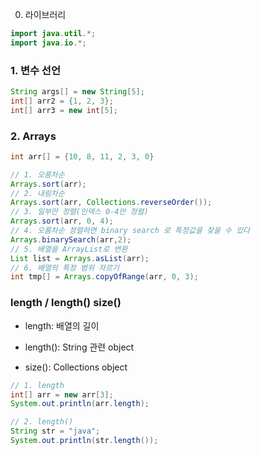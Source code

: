 0. 라이브러리

```java
import java.util.*;
import java.io.*;
```

### 1. 변수 선언

```java
String args[] = new String[5];
int[] arr2 = {1, 2, 3};
int[] arr3 = new int[5];
```

### 2. Arrays

```java
int arr[] = {10, 8, 11, 2, 3, 0}

// 1. 오름차순
Arrays.sort(arr);
// 2. 내림차순
Arrays.sort(arr, Collections.reverseOrder());
// 3. 일부만 정렬(인덱스 0-4만 정렬)
Arrays.sort(arr, 0, 4);
// 4. 오름차순 정렬하면 binary search 로 특정값을 찾을 수 있다
Arrays.binarySearch(arr,2);
// 5. 배열을 ArrayList로 변환
List list = Arrays.asList(arr);
// 6. 배열의 특정 범위 자르기
int tmp[] = Arrays.copyOfRange(arr, 0, 3);
```

### length / length() size()

- length: 배열의 길이

- length(): String 관련 object

- size(): Collections object

```java
// 1. length
int[] arr = new arr[3];
System.out.println(arr.length);

// 2. length()
String str = "java";
System.out.println(str.length());
```